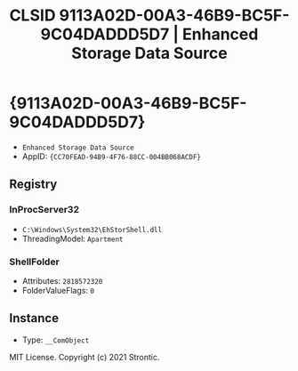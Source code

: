 ﻿---
title: "CLSID 9113A02D-00A3-46B9-BC5F-9C04DADDD5D7 | Enhanced Storage Data Source"
excerpt: What is COM-Object CLSID 9113A02D-00A3-46B9-BC5F-9C04DADDD5D7?
---

# {9113A02D-00A3-46B9-BC5F-9C04DADDD5D7}

* `Enhanced Storage Data Source`
* AppID: `{CC70FEAD-94B9-4F76-88CC-004BB068ACDF}`

## Registry


### InProcServer32

* `C:\Windows\System32\EhStorShell.dll`
* ThreadingModel: `Apartment`

### ShellFolder

* Attributes: `2818572320`
* FolderValueFlags: `0`

## Instance

* Type: `__ComObject`

MIT License. Copyright (c) 2021 Strontic.


